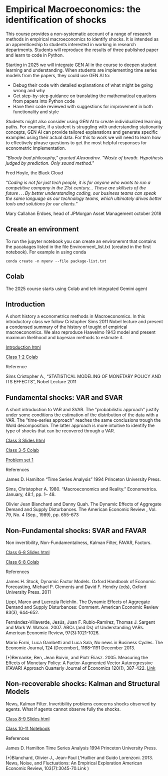 # Empirical Macroeconomics: the identification of shocks
This course provides a non-systematic account of a range of research methods in empirical macroeconomics to identify shocks. It is intended as an apprenticeship to students interested in working in research departments. Students will reproduce the results of three published paper and learn to code in Python.

Starting in 2025 we will integrate GEN AI in the course to deepen student learning and understanding. When students are implementing time series models from the papers, they could use GEN AI to:

- Debug their code with detailed explanations of what might be going wrong and why
- Get step-by-step guidance on translating the mathematical equations from papers into Python code
- Have their code reviewed with suggestions for improvement in both functionality and style

Students might also consider using GEN AI to create individualized learning paths. For example, if a student is struggling with understanding stationarity concepts, GEN AI can provide tailored explanations and generate specific examples using their actual data. For this to work we will need to learn how to effectively phrase questions to get the most helpful responses for econometric implementation.

_"Bloody bad philosophy," grunted Alexandrov. "Waste of breath. Hypothesis judged by prediction. Only sound method."_

Fred Hoyle, the Black Cloud

_“Coding is not for just tech people, it is for anyone who wants to run a competitive company in the 21st century... These are skillsets of the future . . . By better understanding coding, our business teams can speak the same language as our technology teams, which ultimately drives better tools and solutions for our clients.”_

Mary Callahan Erdoes, head of JPMorgan Asset Management october 2018


## Create an environment
To run the jupyter notebook you can create an environemnt that contains the pacakages listed in the file Environment_list.txt (created in the first notebook). For example in using conda

```
conda create -n myenv --file package-list.txt
```
## Colab
The 2025 course starts using Colab and teh integrated Gemini agent


## Introduction
A short history a econometrics methods in Macroeconomics. In this introductory class we follow Cristopher Sims 2011 Nobel lecture and present a condensed summary of the history of tought of empirical macroeconomics. We also reproduce Haavelmo 1943 model and present maximum likelihood and bayesian methods to estimate it.

[Introduction html](https://hyperfra.github.io/EmpiricalMacroClass1/)

[Class 1-2 Colab ](https://colab.research.google.com/drive/1jX0r00MmvVU6BWQEl1FE4AAiw66iOkMX?usp=sharing)

Reference

Sims Cristopher A., “STATISTICAL MODELING OF MONETARY POLICY AND ITS EFFECTS”, Nobel Lecture 2011

## Fundamental shocks: VAR and SVAR
A short introduction to VAR and SVAR. The "probabilistic approach" justify under some conditions the estimation of the distribution of the data with a VAR. The "time-series approach" reaches the same conclusions trough the Wold decomposition. The latter approach is more intuitive to identify the type of shocks that can be recovered through a VAR.

[Class 3 Slides html](https://hyperfra.github.io/EmpiricalMacroClass2/)

[Class 3-5 Colab](https://colab.research.google.com/drive/1e1by4__4V3XiURZLFhgbLF4CAaqkklim#scrollTo=kDOj6bWtmuHs)

[Problem set 1](https://colab.research.google.com/drive/1SP0WS-COMTWkubbj58gcsdS-rPGMhbYI?usp=sharing)
 

References

James D. Hamilton “Time Series Analysis” 1994 Princeton University Press. 

Sims, Christopher A. 1980. “Macroeconomics and Reality.” Econometrica. January, 48:1, pp. 1– 48.

Olivier Jean Blanchard and Danny Quah. The Dynamic Effects of Aggregate Demand and Supply Disturbances. The American Economic Review , Vol. 79, No. 4 (Sep., 1989), pp. 655-673

## Non-Fundamental shocks: SVAR and FAVAR
Non invertibility, Non-Fundamentalness, Kalman Filter, FAVAR, Factors.

[Class 6-8 Slides html](https://hyperfra.github.io/EmpiricalMacroClass3/)

[Class 6-8 Colab](https://colab.research.google.com/drive/1MeyDcFZRYYsm3Rt7dSXFFmbjo3E9YqXV?usp=sharing)
 


References

James H. Stock, Dynamic Factor Models. Oxford Handbook of Economic Forecasting, Michael P. Clements and David F. Hendry (eds), Oxford University Press. 2011

Lippi, Marco and Lucrezia Reichlin. The Dynamic Effects of Aggregate Demand and Supply Disturbances: Comment. American Economic Review 83(3), 644-652.

Fernández-Villaverde, Jesús, Juan F. Rubio-Ramírez, Thomas J. Sargent and Mark W. Watson. 2007. ABCs (and Ds) of Understanding VARs. American Economic Review, 97(3):1021-1026.

Mario Forni, Luca Gambetti and Luca Sala, No news in Business Cycles. The Economic Journal, 124 (December), 1168–1191 December 2013.

(*)Bernanke, Ben, Jean Boivin, and Piotr Eliasz. 2005. Measuring the Effects of Monetary Policy: A Factor-Augmented Vector Autoregressive (FAVAR) Approach Quarterly Journal of Economics 120(1), 387-422. 
[Link](https://academic.oup.com/qje/article-abstract/120/1/387/1931468?redirectedFrom=fulltext)


## Non-recoverable shocks: Kalman and Structural Models
News, Kalman Filter. Invertibility problems concerns shocks observed by agents. What if agents cannot observe fully the shocks.

[Class 8-9 Slides html](https://hyperfra.github.io/EmpiricalMacroClass4/)

[Class 10-11 Notebook ](https://github.com/hyperfra/Empirical_Macroeconomics/blob/master/Notebooks/Class10.ipynb)

References

James D. Hamilton Time Series Analysis 1994 Princeton University Press.

(*)Blanchard, Olivier J., Jean-Paul L'Huillier and Guido Lorenzoni. 2013. News, Noise, and Fluctuations: An Empirical Exploration American Economic Review, 103(7):3045-70.Link
)
